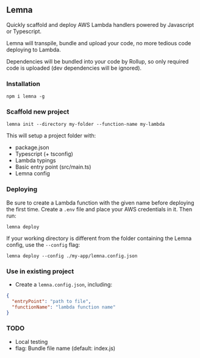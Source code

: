 ## Lemna

Quickly scaffold and deploy AWS Lambda handlers powered by Javascript or Typescript.

Lemna will transpile, bundle and upload your code, no more tedious code deploying to Lambda.

Dependencies will be bundled into your code by Rollup, so only required code is uploaded (dev dependencies will be ignored).

### Installation

```
npm i lemna -g
```

### Scaffold new project

```
lemna init --directory my-folder --function-name my-lambda
```

This will setup a project folder with:

- package.json
- Typescript (+ tsconfig)
- Lambda typings
- Basic entry point (src/main.ts)
- Lemna config

### Deploying

Be sure to create a Lambda function with the given name before deploying the first time.
Create a `.env` file and place your AWS credentials in it.
Then run:

```
lemna deploy
```

If your working directory is different from the folder containing the Lemna config, use the `--config` flag:

```
lemna deploy --config ./my-app/lemna.config.json
```

### Use in existing project

- Create a `lemna.config.json`, including:

```json
{
  "entryPoint": "path to file",
  "functionName": "lambda function name"
}
```

### TODO

- Local testing
- flag: Bundle file name (default: index.js)
